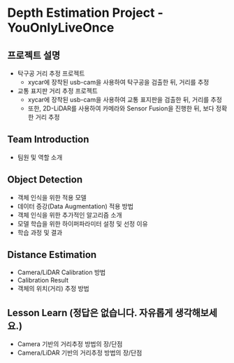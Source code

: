 # Depth Estimation Project - YouOnlyLiveOnce

## 프로젝트 설명
- 탁구공 거리 추정 프로젝트 
  - xycar에 장착된 usb-cam을 사용하여 탁구공을 검출한 뒤, 거리를 추정
- 교통 표지판 거리 추정 프로젝트
  - xycar에 장착된 usb-cam을 사용하여 교통 표지판을 검출한 뒤, 거리를 추정
  - 또한, 2D-LiDAR를 사용하여 카메라와 Sensor Fusion을 진행한 뒤, 보다 정확한 거리 추정
  
## Team Introduction
- 팀원 및 역할 소개

## Object Detection
- 객체 인식을 위한 적용 모델
- 데이터 증강(Data Augmentation) 적용 방법
- 객체 인식을 위한 추가적인 알고리즘 소개
- 모델 학습을 위한 하이퍼파라미터 설정 및 선정 이유
- 학습 과정 및 결과

## Distance Estimation
- Camera/LiDAR Calibration 방법
- Calibration Result
- 객체의 위치(거리) 추정 방법

## Lesson Learn (정답은 없습니다. 자유롭게 생각해보세요.)
- Camera 기반의 거리추정 방법의 장/단점
- Camera/LiDAR 기반의 거리추정 방법의 장/단점
